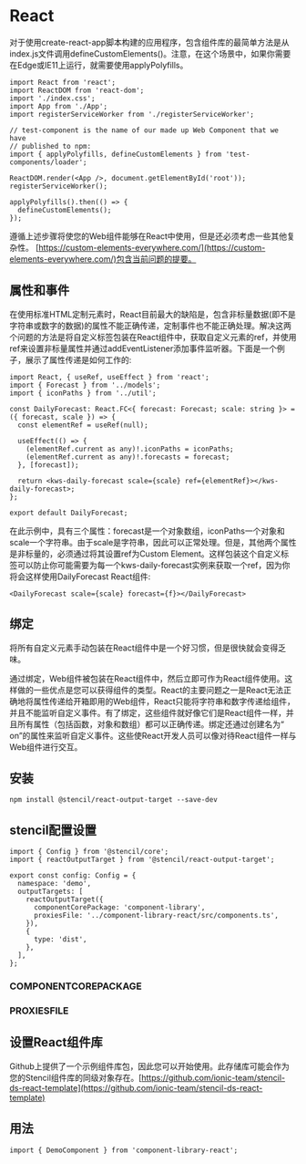 <!--
 * @Date: 2021-01-21 16:25:44
 * @LastEditors: dongfb
 * @LastEditTime: 2021-01-21 17:27:22
-->

# React

对于使用create-react-app脚本构建的应用程序，包含组件库的最简单方法是从index.js文件调用defineCustomElements()。注意，在这个场景中，如果你需要在Edge或IE11上运行，就需要使用applyPolyfills。

```
import React from 'react';
import ReactDOM from 'react-dom';
import './index.css';
import App from './App';
import registerServiceWorker from './registerServiceWorker';

// test-component is the name of our made up Web Component that we have
// published to npm:
import { applyPolyfills, defineCustomElements } from 'test-components/loader';

ReactDOM.render(<App />, document.getElementById('root'));
registerServiceWorker();

applyPolyfills().then(() => {
  defineCustomElements();
});
```

遵循上述步骤将使您的Web组件能够在React中使用，但是还必须考虑一些其他复杂性。 [https://custom-elements-everywhere.com/](https://custom-elements-everywhere.com/)包含当前问题的提要。

## 属性和事件

在使用标准HTML定制元素时，React目前最大的缺陷是，包含非标量数据(即不是字符串或数字的数据)的属性不能正确传递，定制事件也不能正确处理。解决这两个问题的方法是将自定义标签包装在React组件中，获取自定义元素的ref，并使用ref来设置非标量属性并通过addEventListener添加事件监听器。下面是一个例子，展示了属性传递是如何工作的:

```
import React, { useRef, useEffect } from 'react';
import { Forecast } from '../models';
import { iconPaths } from '../util';

const DailyForecast: React.FC<{ forecast: Forecast; scale: string }> = ({ forecast, scale }) => {
  const elementRef = useRef(null);

  useEffect(() => {
    (elementRef.current as any)!.iconPaths = iconPaths;
    (elementRef.current as any)!.forecasts = forecast;
  }, [forecast]);

  return <kws-daily-forecast scale={scale} ref={elementRef}></kws-daily-forecast>;
};

export default DailyForecast;
```

在此示例中，具有三个属性：forecast是一个对象数组，iconPaths一个对象和scale一个字符串。由于scale是字符串，因此可以正常处理。但是，其他两个属性是非标量的，必须通过将其设置ref为Custom Element。这样包装这个自定义标签可以防止你可能需要为每一个kws-daily-forecast实例来获取一个ref，因为你将会这样使用DailyForecast React组件:

```
<DailyForecast scale={scale} forecast={f}></DailyForecast>
```

## 绑定

将所有自定义元素手动包装在React组件中是一个好习惯，但是很快就会变得乏味。

通过绑定，Web组件被包装在React组件中，然后立即可作为React组件使用。这样做的一些优点是您可以获得组件的类型。React的主要问题之一是React无法正确地将属性传递给开箱即用的Web组件，React只能将字符串和数字传递给组件，并且不能监听自定义事件。有了绑定，这些组件就好像它们是React组件一样，并且所有属性（包括函数，对象和数组）都可以正确传递。绑定还通过创建名为“ on”的属性来监听自定义事件。这些使React开发人员可以像对待React组件一样与Web组件进行交互。

## 安装

```
npm install @stencil/react-output-target --save-dev
```

## stencil配置设置

```
import { Config } from '@stencil/core';
import { reactOutputTarget } from '@stencil/react-output-target';

export const config: Config = {
  namespace: 'demo',
  outputTargets: [
    reactOutputTarget({
      componentCorePackage: 'component-library',
      proxiesFile: '../component-library-react/src/components.ts',
    }),
    {
      type: 'dist',
    },
  ],
};
```

### COMPONENTCOREPACKAGE

### PROXIESFILE



## 设置React组件库

Github上提供了一个示例组件库包，因此您可以开始使用。此存储库可能会作为您的Stencil组件库的同级对象存在。[https://github.com/ionic-team/stencil-ds-react-template](https://github.com/ionic-team/stencil-ds-react-template)

## 用法

```
import { DemoComponent } from 'component-library-react';
```